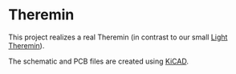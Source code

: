Theremin
========

This project realizes a real Theremin (in contrast to our small [Light Theremin](https://github.com/HackspaceJena/light-theremin)).

The schematic and PCB files are created using [KiCAD](http://www.kicad-pcb.org/). 
